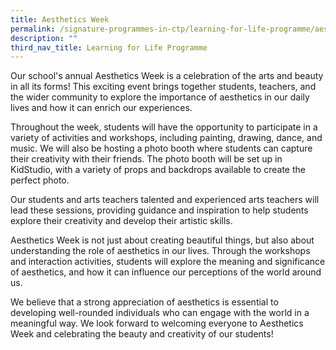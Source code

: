 ```yaml
---
title: Aesthetics Week
permalink: /signature-programmes-in-ctp/learning-for-life-programme/aestheticsweek/
description: ""
third_nav_title: Learning for Life Programme
---
```

Our school's annual Aesthetics Week is a celebration of the arts and beauty in all its forms! This exciting event brings together students, teachers, and the wider community to explore the importance of aesthetics in our daily lives and how it can enrich our experiences.

Throughout the week, students will have the opportunity to participate in a variety of activities and workshops, including painting, drawing, dance, and music. We will also be hosting a photo booth where students can capture their creativity with their friends. The photo booth will be set up in KidStudio, with a variety of props and backdrops available to create the perfect photo.

Our students and arts teachers talented and experienced arts teachers will lead these sessions, providing guidance and inspiration to help students explore their creativity and develop their artistic skills.

Aesthetics Week is not just about creating beautiful things, but also about understanding the role of aesthetics in our lives. Through the workshops and interaction activities, students will explore the meaning and significance of aesthetics, and how it can influence our perceptions of the world around us.

We believe that a strong appreciation of aesthetics is essential to developing well-rounded individuals who can engage with the world in a meaningful way. We look forward to welcoming everyone to Aesthetics Week and celebrating the beauty and creativity of our students!